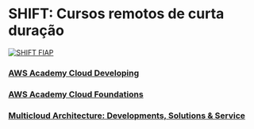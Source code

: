 # SHIFT: Cursos remotos de curta duração

[![SHIFT FIAP](https://raw.githubusercontent.com/josecastillolema/fiap/master/img/shift.png)](https://www.fiap.com.br/shift)

### [AWS Academy Cloud Developing](https://github.com/josecastillolema/fiap/blob/master/shift/aws-dev/README.md)

### [AWS Academy Cloud Foundations](https://github.com/josecastillolema/fiap/blob/master/shift/aws-foundations/README.md)

### [Multicloud Architecture: Developments, Solutions & Service](https://github.com/josecastillolema/fiap/blob/master/shift/multicloud/README.md)
